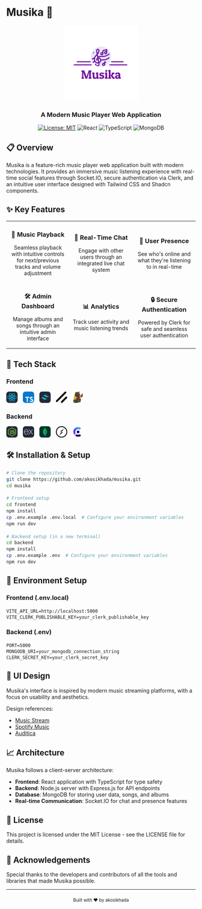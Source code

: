 # Musika 🎵

<div align="center">
  <img src="./frontend/public/musika-logo.png" alt="Musika Logo" width="200">
  <h3>A Modern Music Player Web Application</h3>
  
  [![License: MIT](https://img.shields.io/badge/License-MIT-blue.svg)](https://opensource.org/licenses/MIT)
  ![React](https://img.shields.io/badge/React-18-61DAFB?logo=react&logoColor=white)
  ![TypeScript](https://img.shields.io/badge/TypeScript-5-3178C6?logo=typescript&logoColor=white)
  ![MongoDB](https://img.shields.io/badge/MongoDB-6-47A248?logo=mongodb&logoColor=white)
</div>

## 📋 Overview

Musika is a feature-rich music player web application built with modern technologies. It provides an immersive music listening experience with real-time social features through Socket.IO, secure authentication via Clerk, and an intuitive user interface designed with Tailwind CSS and Shadcn components.

## ✨ Key Features

<div align="center">
  <table>
    <tr>
      <td align="center" width="33%">
        <h3>🎵 Music Playback</h3>
        <p>Seamless playback with intuitive controls for next/previous tracks and volume adjustment</p>
      </td>
      <td align="center" width="33%">
        <h3>💬 Real-Time Chat</h3>
        <p>Engage with other users through an integrated live chat system</p>
      </td>
      <td align="center" width="33%">
        <h3>👤 User Presence</h3>
        <p>See who's online and what they're listening to in real-time</p>
      </td>
    </tr>
    <tr>
      <td align="center" width="33%">
        <h3>🛠️ Admin Dashboard</h3>
        <p>Manage albums and songs through an intuitive admin interface</p>
      </td>
      <td align="center" width="33%">
        <h3>📊 Analytics</h3>
        <p>Track user activity and music listening trends</p>
      </td>
      <td align="center" width="33%">
        <h3>🔒 Secure Authentication</h3>
        <p>Powered by Clerk for safe and seamless user authentication</p>
      </td>
    </tr>
  </table>
</div>

## 🚀 Tech Stack

### Frontend

<div>
  <img src="./frontend/public/icons/react.png" alt="React" width="30" title="React" style="margin-right:10px;"/>
  <img src="./frontend/public/icons/ts.png" alt="TypeScript" width="30" title="TypeScript" style="margin-right:10px;"/>
  <img src="./frontend/public/icons/tailwind.png" alt="Tailwind CSS" width="30" title="Tailwind CSS" style="margin-right:10px;"/>
  <img src="./frontend/public/icons/shadcn.png" alt="shadcn/ui" width="30" title="shadcn/ui" style="margin-right:10px;"/>
  <img src="./frontend/public/icons/zustand.png" alt="Zustand" width="30" title="Zustand" style="margin-right:10px;"/>
</div>

### Backend

<div>
  <img src="./frontend/public/icons/node.png" alt="Node.js" width="30" title="Node.js" style="margin-right:10px;"/>
  <img src="./frontend/public/icons/express.png" alt="Express.js" width="30" title="Express.js" style="margin-right:10px;"/>
  <img src="./frontend/public/icons/mongodb.png" alt="MongoDB" width="30" title="MongoDB" style="margin-right:10px;"/>
  <img src="./frontend/public/icons/socket.png" alt="Socket IO" width="30" title="Socket.IO" style="margin-right:10px;"/>
  <img src="./frontend/public/icons/clerk.png" alt="Clerk" width="30" title="Clerk" style="margin-right:10px;"/>
</div>

## 🛠️ Installation & Setup

```bash
# Clone the repository
git clone https://github.com/akosikhada/musika.git
cd musika

# Frontend setup
cd frontend
npm install
cp .env.example .env.local  # Configure your environment variables
npm run dev

# Backend setup (in a new terminal)
cd backend
npm install
cp .env.example .env  # Configure your environment variables
npm run dev
```

## 📝 Environment Setup

### Frontend (.env.local)

```
VITE_API_URL=http://localhost:5000
VITE_CLERK_PUBLISHABLE_KEY=your_clerk_publishable_key
```

### Backend (.env)

```
PORT=5000
MONGODB_URI=your_mongodb_connection_string
CLERK_SECRET_KEY=your_clerk_secret_key
```

## 🎨 UI Design

Musika's interface is inspired by modern music streaming platforms, with a focus on usability and aesthetics.

Design references:

- [Music Stream](<https://www.figma.com/design/SnYTU984TpKqGJ9EBJf0Vn/Music-Stream---Soundcloud-Web-Design-(Community)?node-id=2-2&p=f>)
- [Spotify Music](<https://www.figma.com/design/Zt34g8NAqDUtKMvawHum0C/Spotify-Music-UI-Design-%26-Prototype-(Community)?node-id=101-4&p=f>)
- [Auditica](https://www.figma.com/design/SsgtFJgR2yOcTPmseqi2oG/Auditica?node-id=1-274)

## 📈 Architecture

Musika follows a client-server architecture:

- **Frontend**: React application with TypeScript for type safety
- **Backend**: Node.js server with Express.js for API endpoints
- **Database**: MongoDB for storing user data, songs, and albums
- **Real-time Communication**: Socket.IO for chat and presence features

## 📄 License

This project is licensed under the MIT License - see the LICENSE file for details.

## 🙏 Acknowledgements

Special thanks to the developers and contributors of all the tools and libraries that made Musika possible.

---

<div align="center">
  <sub>Built with ❤️ by akosikhada</sub>
</div>
